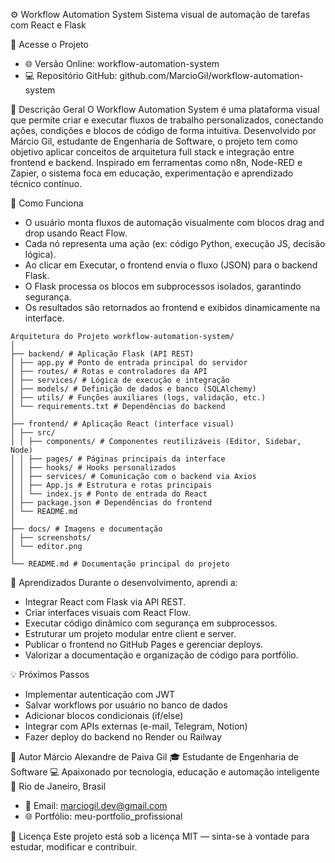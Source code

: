 
⚙️ Workflow Automation System
Sistema visual de automação de tarefas com React e Flask

🔗 Acesse o Projeto
- 🌐 Versão Online: workflow-automation-system
- 💻 Repositório GitHub: github.com/MarcioGil/workflow-automation-system

🧭 Descrição Geral
O Workflow Automation System é uma plataforma visual que permite criar e executar fluxos de trabalho personalizados, conectando ações, condições e blocos de código de forma intuitiva.
Desenvolvido por Márcio Gil, estudante de Engenharia de Software, o projeto tem como objetivo aplicar conceitos de arquitetura full stack e integração entre frontend e backend.
Inspirado em ferramentas como n8n, Node-RED e Zapier, o sistema foca em educação, experimentação e aprendizado técnico contínuo.

🧩 Como Funciona
- O usuário monta fluxos de automação visualmente com blocos drag and drop usando React Flow.
- Cada nó representa uma ação (ex: código Python, execução JS, decisão lógica).
- Ao clicar em Executar, o frontend envia o fluxo (JSON) para o backend Flask.
- O Flask processa os blocos em subprocessos isolados, garantindo segurança.
- Os resultados são retornados ao frontend e exibidos dinamicamente na interface.

```text
Arquitetura do Projeto workflow-automation-system/
│
├── backend/ # Aplicação Flask (API REST)
│ ├── app.py # Ponto de entrada principal do servidor
│ ├── routes/ # Rotas e controladores da API
│ ├── services/ # Lógica de execução e integração
│ ├── models/ # Definição de dados e banco (SQLAlchemy)
│ ├── utils/ # Funções auxiliares (logs, validação, etc.)
│ └── requirements.txt # Dependências do backend
│
├── frontend/ # Aplicação React (interface visual)
│ ├── src/
│ │ ├── components/ # Componentes reutilizáveis (Editor, Sidebar, Node)
│ │ ├── pages/ # Páginas principais da interface
│ │ ├── hooks/ # Hooks personalizados
│ │ ├── services/ # Comunicação com o backend via Axios
│ │ ├── App.js # Estrutura e rotas principais
│ │ └── index.js # Ponto de entrada do React
│ ├── package.json # Dependências do frontend
│ └── README.md
│
├── docs/ # Imagens e documentação
│ ├── screenshots/
│ └── editor.png
│
└── README.md # Documentação principal do projeto
```




🧠 Aprendizados
Durante o desenvolvimento, aprendi a:
- Integrar React com Flask via API REST.
- Criar interfaces visuais com React Flow.
- Executar código dinâmico com segurança em subprocessos.
- Estruturar um projeto modular entre client e server.
- Publicar o frontend no GitHub Pages e gerenciar deploys.
- Valorizar a documentação e organização de código para portfólio.

💡 Próximos Passos
- Implementar autenticação com JWT
- Salvar workflows por usuário no banco de dados
- Adicionar blocos condicionais (if/else)
- Integrar com APIs externas (e-mail, Telegram, Notion)
- Fazer deploy do backend no Render ou Railway

💬 Autor
Márcio Alexandre de Paiva Gil
🎓 Estudante de Engenharia de Software
💻 Apaixonado por tecnologia, educação e automação inteligente
📍 Rio de Janeiro, Brasil
- 📧 Email: marciogil.dev@gmail.com
- 🌐 Portfólio: meu-portfolio_profissional

📝 Licença
Este projeto está sob a licença MIT — sinta-se à vontade para estudar, modificar e contribuir.
